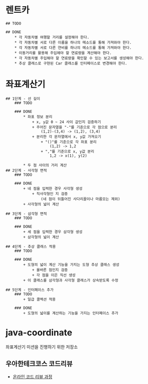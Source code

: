# 렌트카
    ## TODO

    ## DONE
        * 각 자동차별 여행할 거리를 설정해야 한다.
        * 각 자동차별 서로 다른 이름을 하나의 메소드를 통해 가져와야 한다.
        * 각 자동차별 서로 다른 연비를 하나의 메소드를 통해 가져와야 한다.
        * 이동거리를 활용해 주입헤야 할 연료량을 계산해야 한다.
        * 각 자동차별 주입해야 할 연료량을 확인할 수 있는 보고서를 생성해야 한다.
        * 추상 클래스로 구현된 Car 클래스를 인터페이스로 변경해야 한다.

# 좌표계산기
    ## 1단계 - 선 길이
        ### TODO
        
        ### DONE
            * 좌표 정보 분리
                + x, y값 0 ~ 24 사이 값인지 검증하기
                + 주어진 문자열을 "-"를 기준으로 각 점으로 분리
                    (1,2)-(3,4) -> (1,2), (3,4)
                + 분리한 각 문자열에서 x, y값 가져오기
                    + "()"를 기준으로 각 좌표 분리
                        (1,2) -> 1,2
                    + ","를 기준으로 x, y값 분리
                        1,2 -> x(1), y(2)
            
            * 두 점 사이의 거리 계산
    ## 2단계 - 사각형 면적
        ### TODO
            
        ### DONE
            + 네 점을 입력한 경우 사각형 생성
                + 직사각형인 지 검증
                    (네 점이 뒤틀어진 사다리꼴이나 마름모는 제외)
            + 사각형의 넓이 계산
                
    ## 3단계 - 삼각형 면적
        ### TODO
        
        ### DONE
            + 세 점을 입력한 경우 삼각형 생성
            + 삼각형의 넓이 계산
    
    ## 4단계 - 추상 클래스 적용
        ### TODO
        
        ### DONE
            + 도형의 넓이 계산 기능을 가지는 도형 추상 클래스 생성
                + 올바른 점인지 검증
                + 각 점을 이은 직선 생성
            + 이 클래스를 삼각형과 사각형 클래스가 상속받도록 수정
    
    ## 5단계 - 인터페이스 추가
        ### TODO
            + 일급 콜렉션 적용
            
        ### DONE
            + 도형의 넓이를 계산하는 기능을 가지는 인터페이스 추가

# java-coordinate
좌표계산기 미션을 진행하기 위한 저장소

## 우아한테크코스 코드리뷰
* [온라인 코드 리뷰 과정](https://github.com/woowacourse/woowacourse-docs/blob/master/maincourse/README.md)
